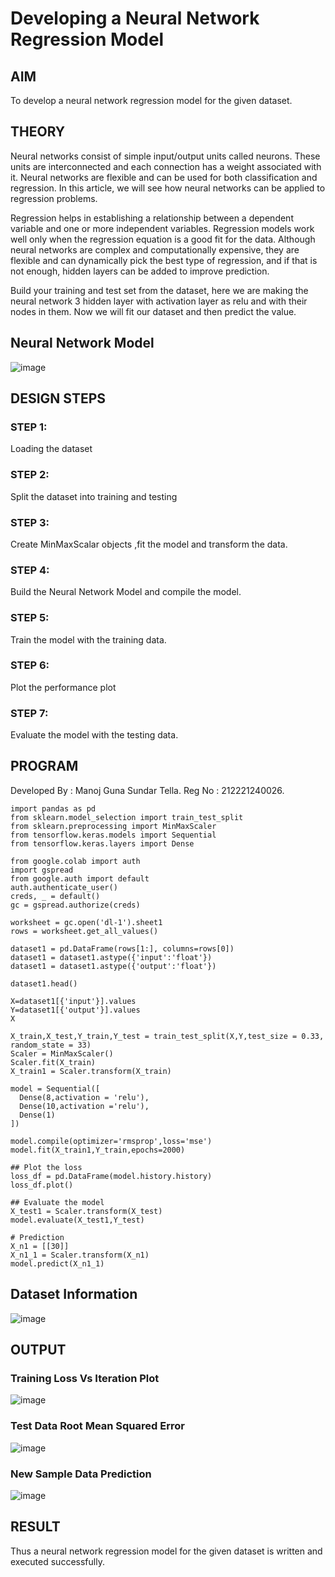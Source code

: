 # Developing a Neural Network Regression Model

## AIM

To develop a neural network regression model for the given dataset.

## THEORY

Neural networks consist of simple input/output units called neurons. These units are interconnected and each connection has a weight associated with it. Neural networks are flexible and can be used for both classification and regression. In this article, we will see how neural networks can be applied to regression problems.

Regression helps in establishing a relationship between a dependent variable and one or more independent variables. Regression models work well only when the regression equation is a good fit for the data. Although neural networks are complex and computationally expensive, they are flexible and can dynamically pick the best type of regression, and if that is not enough, hidden layers can be added to improve prediction.

Build your training and test set from the dataset, here we are making the neural network 3 hidden layer with activation layer as relu and with their nodes in them. Now we will fit our dataset and then predict the value.

## Neural Network Model

![image](https://github.com/ManojTella/basic-nn-model/assets/94883876/c9db847e-709b-47e6-8654-99a5623087b2)


## DESIGN STEPS

### STEP 1:

Loading the dataset

### STEP 2:

Split the dataset into training and testing

### STEP 3:

Create MinMaxScalar objects ,fit the model and transform the data.

### STEP 4:

Build the Neural Network Model and compile the model.

### STEP 5:

Train the model with the training data.

### STEP 6:

Plot the performance plot

### STEP 7:

Evaluate the model with the testing data.

## PROGRAM
Developed By : Manoj Guna Sundar Tella.
Reg No : 212221240026.
```
import pandas as pd
from sklearn.model_selection import train_test_split
from sklearn.preprocessing import MinMaxScaler
from tensorflow.keras.models import Sequential
from tensorflow.keras.layers import Dense

from google.colab import auth
import gspread
from google.auth import default
auth.authenticate_user()
creds, _ = default()
gc = gspread.authorize(creds)

worksheet = gc.open('dl-1').sheet1
rows = worksheet.get_all_values()

dataset1 = pd.DataFrame(rows[1:], columns=rows[0])
dataset1 = dataset1.astype({'input':'float'})
dataset1 = dataset1.astype({'output':'float'})

dataset1.head()

X=dataset1[{'input'}].values
Y=dataset1[{'output'}].values
X

X_train,X_test,Y_train,Y_test = train_test_split(X,Y,test_size = 0.33, random_state = 33)
Scaler = MinMaxScaler()
Scaler.fit(X_train)
X_train1 = Scaler.transform(X_train)

model = Sequential([
  Dense(8,activation = 'relu'),
  Dense(10,activation ='relu'),
  Dense(1)
])

model.compile(optimizer='rmsprop',loss='mse')
model.fit(X_train1,Y_train,epochs=2000)

## Plot the loss
loss_df = pd.DataFrame(model.history.history)
loss_df.plot()

## Evaluate the model
X_test1 = Scaler.transform(X_test)
model.evaluate(X_test1,Y_test)

# Prediction
X_n1 = [[30]]
X_n1_1 = Scaler.transform(X_n1)
model.predict(X_n1_1)

```
## Dataset Information
![image](https://github.com/ManojTella/basic-nn-model/assets/94883876/6f3f0975-b379-41f4-87c5-dde13b09f471)


## OUTPUT

### Training Loss Vs Iteration Plot

![image](https://github.com/ManojTella/basic-nn-model/assets/94883876/8c73b66d-0330-4d63-b693-fa4ba4e5228e)


### Test Data Root Mean Squared Error

![image](https://github.com/ManojTella/basic-nn-model/assets/94883876/34771f37-d855-48fc-b763-b516298aa81f)

### New Sample Data Prediction

![image](https://github.com/ManojTella/basic-nn-model/assets/94883876/4ce77e62-2f98-4183-bb7d-10a2af5515bf)


## RESULT
Thus a neural network regression model for the given dataset is written and executed successfully.
